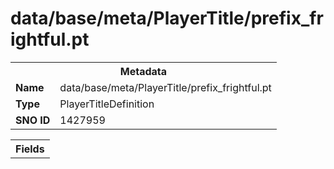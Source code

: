 <h1>data/base/meta/PlayerTitle/prefix_frightful.pt</h1><table><tr><th colspan="100%">Metadata</th></tr><tr><td><b>Name</b></td><td>data/base/meta/PlayerTitle/prefix_frightful.pt</td></tr><tr><td><b>Type</b></td><td>PlayerTitleDefinition</td></tr><tr><td><b>SNO ID</b></td><td>1427959</td></tr></table>

<table><tr><th colspan="100%">Fields</th></tr></table>

